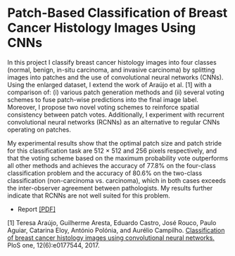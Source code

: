 # Patch-Based Classification of Breast Cancer Histology Images Using CNNs

In this project I classify breast cancer histology images
into four classes (normal, benign, in-situ carcinoma, and
invasive carcinoma) by splitting images into patches and
the use of convolutional neural networks (CNNs).
Using the enlarged dataset, I extend the work of Araújo
et al. [1] with a comparison of: (i) various patch generation
methods and (ii) several voting schemes to fuse patch-wise
predictions into the final image label. Moreover, I propose
two novel voting schemes to reinforce spatial consistency
between patch votes. Additionally, I experiment with recurrent convolutional neural networks (RCNNs) 
as an alternative to regular CNNs operating on patches. 

My experimental results show that the optimal patch size and patch stride for this classification task are 512 × 512 and 256 pixels respectively, and that the voting scheme based on the maximum probability vote outperforms all other methods and achieves the accuracy of 77.8% on the four-class classification problem and the accuracy of 80.6% on the two-class classification (non-carcinoma vs. carcinoma), which in both cases exceeds the inter-observer agreement between pathologists. My results further indicate that RCNNs are not well suited for this problem.

- Report [[PDF]](https://github.com/jancio/Patch-Based-Classification-of-Breast-Cancer-Histology-Images/blob/master/Report_BreastCancerClassification.pdf)

[1] Teresa Araújo, Guilherme Aresta, Eduardo Castro, José
Rouco, Paulo Aguiar, Catarina Eloy, António Polónia, and
Aurélio Campilho. [Classification of breast cancer histology images using convolutional neural networks.](https://journals.plos.org/plosone/article?id=10.1371/journal.pone.0177544) PloS one,
12(6):e0177544, 2017.
